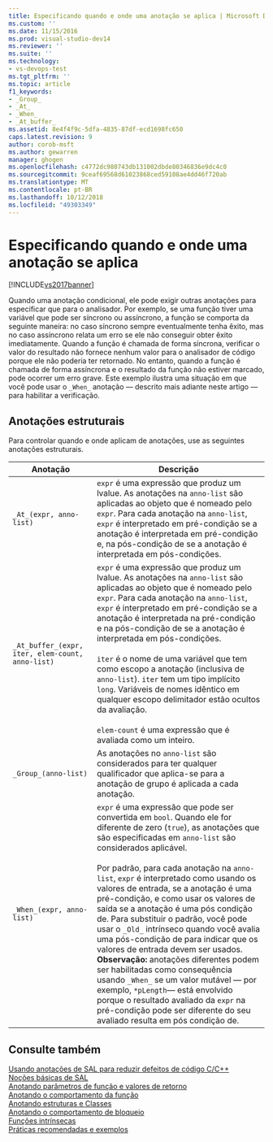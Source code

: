 ```yaml
---
title: Especificando quando e onde uma anotação se aplica | Microsoft Docs
ms.custom: ''
ms.date: 11/15/2016
ms.prod: visual-studio-dev14
ms.reviewer: ''
ms.suite: ''
ms.technology:
- vs-devops-test
ms.tgt_pltfrm: ''
ms.topic: article
f1_keywords:
- _Group_
- _At_
- _When_
- _At_buffer_
ms.assetid: 8e4f4f9c-5dfa-4835-87df-ecd1698fc650
caps.latest.revision: 9
author: corob-msft
ms.author: gewarren
manager: ghogen
ms.openlocfilehash: c4772dc980743db131002dbde80346836e9dc4c0
ms.sourcegitcommit: 9ceaf69568d61023868ced59108ae4dd46f720ab
ms.translationtype: MT
ms.contentlocale: pt-BR
ms.lasthandoff: 10/12/2018
ms.locfileid: "49303349"
---
```

# <a name="specifying-when-and-where-an-annotation-applies"></a>Especificando quando e onde uma anotação se aplica
[!INCLUDE[vs2017banner](../includes/vs2017banner.md)]

Quando uma anotação condicional, ele pode exigir outras anotações para especificar que para o analisador.  Por exemplo, se uma função tiver uma variável que pode ser síncrono ou assíncrono, a função se comporta da seguinte maneira: no caso síncrono sempre eventualmente tenha êxito, mas no caso assíncrono relata um erro se ele não conseguir obter êxito imediatamente. Quando a função é chamada de forma síncrona, verificar o valor do resultado não fornece nenhum valor para o analisador de código porque ele não poderia ter retornado.  No entanto, quando a função é chamada de forma assíncrona e o resultado da função não estiver marcado, pode ocorrer um erro grave. Este exemplo ilustra uma situação em que você pode usar o `_When_` anotação — descrito mais adiante neste artigo — para habilitar a verificação.  
  
## <a name="structural-annotations"></a>Anotações estruturais  
 Para controlar quando e onde aplicam de anotações, use as seguintes anotações estruturais.  
  
|Anotação|Descrição|  
|----------------|-----------------|  
|`_At_(expr, anno-list)`|`expr` é uma expressão que produz um lvalue. As anotações na `anno-list` são aplicadas ao objeto que é nomeado pelo `expr`. Para cada anotação na `anno-list`, `expr` é interpretado em pré-condição se a anotação é interpretada em pré-condição e, na pós-condição de se a anotação é interpretada em pós-condições.|  
|`_At_buffer_(expr, iter, elem-count, anno-list)`|`expr` é uma expressão que produz um lvalue. As anotações na `anno-list` são aplicadas ao objeto que é nomeado pelo `expr`. Para cada anotação na `anno-list`, `expr` é interpretado em pré-condição se a anotação é interpretada na pré-condição e na pós-condição de se a anotação é interpretada em pós-condições.<br /><br /> `iter` é o nome de uma variável que tem como escopo a anotação (inclusiva de `anno-list`). `iter` tem um tipo implícito `long`. Variáveis de nomes idêntico em qualquer escopo delimitador estão ocultos da avaliação.<br /><br /> `elem-count` é uma expressão que é avaliada como um inteiro.|  
|`_Group_(anno-list)`|As anotações no `anno-list` são considerados para ter qualquer qualificador que aplica-se para a anotação de grupo é aplicada a cada anotação.|  
|`_When_(expr, anno-list)`|`expr` é uma expressão que pode ser convertida em `bool`. Quando ele for diferente de zero (`true`), as anotações que são especificadas em `anno-list` são considerados aplicável.<br /><br /> Por padrão, para cada anotação na `anno-list`, `expr` é interpretado como usando os valores de entrada, se a anotação é uma pré-condição, e como usar os valores de saída se a anotação é uma pós condição de. Para substituir o padrão, você pode usar o `_Old_` intrínseco quando você avalia uma pós-condição de para indicar que os valores de entrada devem ser usados. **Observação:** anotações diferentes podem ser habilitadas como consequência usando `_When_` se um valor mutável — por exemplo, `*pLength`— está envolvido porque o resultado avaliado da `expr` na pré-condição pode ser diferente do seu avaliado resulta em pós condição de.|  
  
## <a name="see-also"></a>Consulte também  
 [Usando anotações de SAL para reduzir defeitos de código C/C++](../code-quality/using-sal-annotations-to-reduce-c-cpp-code-defects.md)   
 [Noções básicas de SAL](../code-quality/understanding-sal.md)   
 [Anotando parâmetros de função e valores de retorno](../code-quality/annotating-function-parameters-and-return-values.md)   
 [Anotando o comportamento da função](../code-quality/annotating-function-behavior.md)   
 [Anotando estruturas e Classes](../code-quality/annotating-structs-and-classes.md)   
 [Anotando o comportamento de bloqueio](../code-quality/annotating-locking-behavior.md)   
 [Funções intrínsecas](../code-quality/intrinsic-functions.md)   
 [Práticas recomendadas e exemplos](../code-quality/best-practices-and-examples-sal.md)



